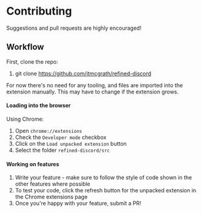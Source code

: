 # Contributing

Suggestions and pull requests are highly encouraged! 

## Workflow

First, clone the repo:

1. git clone https://github.com/jtmcgrath/refined-discord

For now there's no need for any tooling, and files are imported into the extension manually. This may have to change if the extension grows.

#### Loading into the browser

Using Chrome:

1.  Open `chrome://extensions`
1.  Check the `Developer mode` checkbox
1.  Click on the `Load unpacked extension` button
1.  Select the folder `refined-discord/src`

#### Working on features

1. Write your feature - make sure to follow the style of code shown in the other features where possible
1. To test your code, click the refresh button for the unpacked extension in the Chrome extensions page
1. Once you're happy with your feature, submit a PR!
